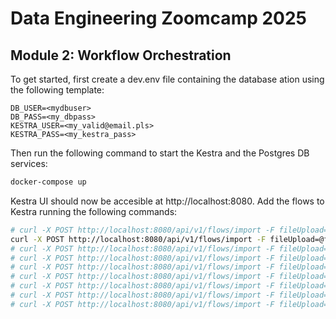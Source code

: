 # Data Engineering Zoomcamp 2025
## Module 2: Workflow Orchestration

To get started, first create a dev.env file containing the database ation using the following template:

```
DB_USER=<mydbuser>
DB_PASS=<my_dbpass>
KESTRA_USER=<my_valid@email.pls>
KESTRA_PASS=<my_kestra_pass>
```

Then run the following command to start the Kestra and the Postgres DB services:

```bash
docker-compose up
```
Kestra UI should now be accesible at http://localhost:8080.
Add the flows to Kestra running the following commands:

```bash
# curl -X POST http://localhost:8080/api/v1/flows/import -F fileUpload=@flows/01_getting_started_data_pipeline.yaml
curl -X POST http://localhost:8080/api/v1/flows/import -F fileUpload=@flows/02_postgres_taxi.yaml
# curl -X POST http://localhost:8080/api/v1/flows/import -F fileUpload=@flows/02_postgres_taxi_scheduled.yaml
# curl -X POST http://localhost:8080/api/v1/flows/import -F fileUpload=@flows/03_postgres_dbt.yaml
# curl -X POST http://localhost:8080/api/v1/flows/import -F fileUpload=@flows/04_gcp_kv.yaml
# curl -X POST http://localhost:8080/api/v1/flows/import -F fileUpload=@flows/05_gcp_setup.yaml
# curl -X POST http://localhost:8080/api/v1/flows/import -F fileUpload=@flows/06_gcp_taxi.yaml
# curl -X POST http://localhost:8080/api/v1/flows/import -F fileUpload=@flows/06_gcp_taxi_scheduled.yaml
# curl -X POST http://localhost:8080/api/v1/flows/import -F fileUpload=@flows/07_gcp_dbt.yaml
```

